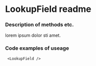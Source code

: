 # LookupField readme

### Description of methods etc.

lorem ipsum dolor sti amet.

### Code examples of useage

```
 <LookupField />

```
